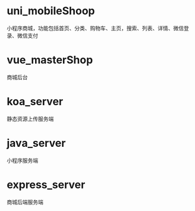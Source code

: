 # uni_mobileShoop
小程序商城，功能包括首页、分类、购物车、主页，搜索、列表、详情、微信登录、微信支付

# vue_masterShop
商城后台

# koa_server
静态资源上传服务端

# java_server
小程序服务端

# express_server
商城后端服务端